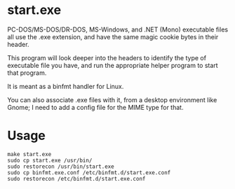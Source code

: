 start.exe
=========

PC-DOS/MS-DOS/DR-DOS,  MS-Windows,  and  .NET  (Mono)  executable  files
all  use  the .exe  extension, and have the  same  magic cookie bytes in
their header.

This program  will  look deeper  into the headers  to identify  the type
of executable file you have,  and run the appropriate  helper program to
start that program.

It is meant as a binfmt handler for Linux.

You can  also associate .exe files  with it, from a  desktop environment
like Gnome; I need to add a config file for the MIME type for that.

Usage
=====

    make start.exe
    sudo cp start.exe /usr/bin/
    sudo restorecon /usr/bin/start.exe
    sudo cp binfmt.exe.conf /etc/binfmt.d/start.exe.conf
    sudo restorecon /etc/binfmt.d/start.exe.conf


